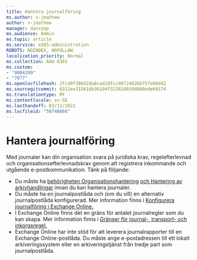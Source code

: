 ```yaml
---
title: Hantera journalföring
ms.author: v-jmathew
author: v-jmathew
manager: dansimp
ms.audience: Admin
ms.topic: article
ms.service: o365-administration
ROBOTS: NOINDEX, NOFOLLOW
localization_priority: Normal
ms.collection: Adm_O365
ms.custom:
- "9004299"
- "7677"
ms.openlocfilehash: 2fcd0f386d2da8cad19fcc9872482bb75fe00dd2
ms.sourcegitcommit: 6312ee31561db36104f32282d019d069ede69174
ms.translationtype: MT
ms.contentlocale: sv-SE
ms.lasthandoff: 03/11/2021
ms.locfileid: "50748666"
---
```

# <a name="manage-journaling"></a>Hantera journalföring

Med journaler kan din organisation svara på juridiska krav, regelefterlevnad och organisationsefterlevnadskrav genom att registrera inkommande och utgående e-postkommunikation. Tänk på följande:

* Du måste ha [behörigheten Organisationshantering](https://go.microsoft.com/fwlink/?linkid=2115259) [och Hantering av arkivhandlingar](https://go.microsoft.com/fwlink/?linkid=2115469) innan du kan hantera journaler.
* Du måste ha en journalpostlåda och (om du vill) en alternativ journalpostlåda konfigurerad. Mer information finns i [Konfigurera journalföring i Exchange Online.](https://go.microsoft.com/fwlink/?linkid=2115260)
* I Exchange Online finns det en gräns för antalet journalregler som du kan skapa. Mer information finns i [Gränser för journal-, transport- och inkorgsregel.](https://go.microsoft.com/fwlink/?linkid=2115261)
* Exchange Online har inte stöd för att leverera journalrapporter till en Exchange Online-postlåda. Du måste ange e-postadressen till ett lokalt arkiveringssystem eller en arkiveringstjänst från tredje part som journalpostlåda.
